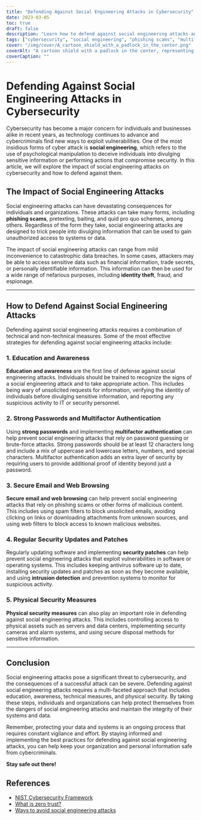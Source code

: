 ```yaml
---
title: "Defending Against Social Engineering Attacks in Cybersecurity"
date: 2023-03-05
toc: true
draft: false
description: "Learn how to defend against social engineering attacks and protect your data from cybercriminals in this informative article."
tags: ["cybersecurity", "social engineering", "phishing scams", "multifactor authentication", "security updates", "password security", "web security", "data breaches", "IT security", "identity theft", "fraud prevention", "espionage prevention", "technical security", "physical security", "information security", "cybercrime prevention", "intrusion detection", "security patches", "employee training", "data protection"]
cover: "/img/cover/A_cartoon_shield_with_a_padlock_in_the_center.png"
coverAlt: "A cartoon shield with a padlock in the center, representing the idea of defending against social engineering attacks in cybersecurity"
coverCaption: ""
---
```

# Defending Against Social Engineering Attacks in Cybersecurity

Cybersecurity has become a major concern for individuals and businesses alike in recent years, as technology continues to advance and cybercriminals find new ways to exploit vulnerabilities. One of the most insidious forms of cyber attack is **social engineering**, which refers to the use of psychological manipulation to deceive individuals into divulging sensitive information or performing actions that compromise security. In this article, we will explore the impact of social engineering attacks on cybersecurity and how to defend against them.

## The Impact of Social Engineering Attacks

Social engineering attacks can have devastating consequences for individuals and organizations. These attacks can take many forms, including **phishing scams**, pretexting, baiting, and quid pro quo schemes, among others. Regardless of the form they take, social engineering attacks are designed to trick people into divulging information that can be used to gain unauthorized access to systems or data.

The impact of social engineering attacks can range from mild inconvenience to catastrophic data breaches. In some cases, attackers may be able to access sensitive data such as financial information, trade secrets, or personally identifiable information. This information can then be used for a wide range of nefarious purposes, including **identity theft**, fraud, and espionage.

______

## How to Defend Against Social Engineering Attacks

Defending against social engineering attacks requires a combination of technical and non-technical measures. Some of the most effective strategies for defending against social engineering attacks include:

### 1. Education and Awareness

**Education and awareness** are the first line of defense against social engineering attacks. Individuals should be trained to recognize the signs of a social engineering attack and to take appropriate action. This includes being wary of unsolicited requests for information, verifying the identity of individuals before divulging sensitive information, and reporting any suspicious activity to IT or security personnel.

### 2. Strong Passwords and Multifactor Authentication

Using **strong passwords** and implementing **multifactor authentication** can help prevent social engineering attacks that rely on password guessing or brute-force attacks. Strong passwords should be at least 12 characters long and include a mix of uppercase and lowercase letters, numbers, and special characters. Multifactor authentication adds an extra layer of security by requiring users to provide additional proof of identity beyond just a password.

### 3. Secure Email and Web Browsing

**Secure email and web browsing** can help prevent social engineering attacks that rely on phishing scams or other forms of malicious content. This includes using spam filters to block unsolicited emails, avoiding clicking on links or downloading attachments from unknown sources, and using web filters to block access to known malicious websites.

### 4. Regular Security Updates and Patches

Regularly updating software and implementing **security patches** can help prevent social engineering attacks that exploit vulnerabilities in software or operating systems. This includes keeping antivirus software up to date, installing security updates and patches as soon as they become available, and using **intrusion detection** and prevention systems to monitor for suspicious activity.

### 5. Physical Security Measures

**Physical security measures** can also play an important role in defending against social engineering attacks. This includes controlling access to physical assets such as servers and data centers, implementing security cameras and alarm systems, and using secure disposal methods for sensitive information.

______

## Conclusion

Social engineering attacks pose a significant threat to cybersecurity, and the consequences of a successful attack can be severe. Defending against social engineering attacks requires a multi-faceted approach that includes education, awareness, technical measures, and physical security. By taking these steps, individuals and organizations can help protect themselves from the dangers of social engineering attacks and maintain the integrity of their systems and data.

Remember, protecting your data and systems is an ongoing process that requires constant vigilance and effort. By staying informed and implementing the best practices for defending against social engineering attacks, you can help keep your organization and personal information safe from cybercriminals.

**Stay safe out there!**

## References

- [NIST Cybersecurity Framework](https://www.nist.gov/cyberframework)
- [What is zero trust?](https://www.csoonline.com/article/3247848/what-is-zero-trust-a-model-for-more-effective-security.html)
- [Ways to avoid social engineering attacks](https://usa.kaspersky.com/resource-center/threats/how-to-avoid-social-engineering-attacks)

